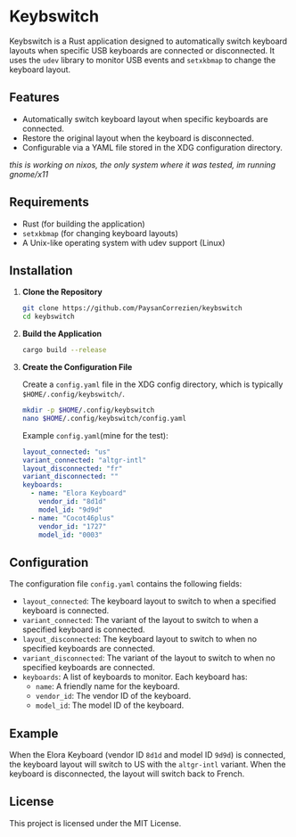 # Keybswitch

Keybswitch is a Rust application designed to automatically switch keyboard layouts when specific USB keyboards are connected or disconnected. It uses the `udev` library to monitor USB events and `setxkbmap` to change the keyboard layout.

## Features

- Automatically switch keyboard layout when specific keyboards are connected.
- Restore the original layout when the keyboard is disconnected.
- Configurable via a YAML file stored in the XDG configuration directory.

_this is working on nixos, the only system where it was tested, im running gnome/x11_

## Requirements

- Rust (for building the application)
- `setxkbmap` (for changing keyboard layouts)
- A Unix-like operating system with udev support (Linux)

## Installation

1. **Clone the Repository**

   ```sh
   git clone https://github.com/PaysanCorrezien/keybswitch
   cd keybswitch
   ```

2. **Build the Application**

   ```sh
   cargo build --release
   ```

3. **Create the Configuration File**

   Create a `config.yaml` file in the XDG config directory, which is typically `$HOME/.config/keybswitch/`.

   ```sh
   mkdir -p $HOME/.config/keybswitch
   nano $HOME/.config/keybswitch/config.yaml
   ```

   Example `config.yaml`(mine for the test):

   ```yaml
   layout_connected: "us"
   variant_connected: "altgr-intl"
   layout_disconnected: "fr"
   variant_disconnected: ""
   keyboards:
     - name: "Elora Keyboard"
       vendor_id: "8d1d"
       model_id: "9d9d"
     - name: "Cocot46plus"
       vendor_id: "1727"
       model_id: "0003"
   ```

## Configuration

The configuration file `config.yaml` contains the following fields:

- `layout_connected`: The keyboard layout to switch to when a specified keyboard is connected.
- `variant_connected`: The variant of the layout to switch to when a specified keyboard is connected.
- `layout_disconnected`: The keyboard layout to switch to when no specified keyboards are connected.
- `variant_disconnected`: The variant of the layout to switch to when no specified keyboards are connected.
- `keyboards`: A list of keyboards to monitor. Each keyboard has:
  - `name`: A friendly name for the keyboard.
  - `vendor_id`: The vendor ID of the keyboard.
  - `model_id`: The model ID of the keyboard.

## Example

When the Elora Keyboard (vendor ID `8d1d` and model ID `9d9d`) is connected, the keyboard layout will switch to US with the `altgr-intl` variant. When the keyboard is disconnected, the layout will switch back to French.

## License

This project is licensed under the MIT License.
